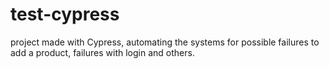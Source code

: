 # test-cypress
project made with Cypress, automating the systems for possible failures to add a product, failures with login and others.
